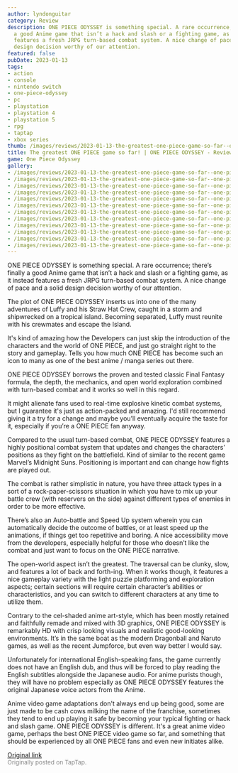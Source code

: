 ```yaml
---
author: lyndonguitar
category: Review
description: ONE PIECE ODYSSEY is something special. A rare occurrence; there’s finally
  a good Anime game that isn’t a hack and slash or a fighting game, as it instead
  features a fresh JRPG turn-based combat system. A nice change of pace and a solid
  design decision worthy of our attention.
featured: false
pubDate: 2023-01-13
tags:
- action
- console
- nintendo switch
- one-piece-odyssey
- pc
- playstation
- playstation 4
- playstation 5
- rpg
- taptap
- xbox series
thumb: /images/reviews/2023-01-13-the-greatest-one-piece-game-so-far--one-piece-odyssey---review-0.avif
title: The greatest ONE PIECE game so far! | ONE PIECE ODYSSEY - Review
game: One Piece Odyssey
gallery:
- /images/reviews/2023-01-13-the-greatest-one-piece-game-so-far--one-piece-odyssey---review-0.avif
- /images/reviews/2023-01-13-the-greatest-one-piece-game-so-far--one-piece-odyssey---review-1.avif
- /images/reviews/2023-01-13-the-greatest-one-piece-game-so-far--one-piece-odyssey---review-2.avif
- /images/reviews/2023-01-13-the-greatest-one-piece-game-so-far--one-piece-odyssey---review-3.avif
- /images/reviews/2023-01-13-the-greatest-one-piece-game-so-far--one-piece-odyssey---review-4.avif
- /images/reviews/2023-01-13-the-greatest-one-piece-game-so-far--one-piece-odyssey---review-5.avif
- /images/reviews/2023-01-13-the-greatest-one-piece-game-so-far--one-piece-odyssey---review-6.avif
- /images/reviews/2023-01-13-the-greatest-one-piece-game-so-far--one-piece-odyssey---review-7.avif
- /images/reviews/2023-01-13-the-greatest-one-piece-game-so-far--one-piece-odyssey---review-8.avif
- /images/reviews/2023-01-13-the-greatest-one-piece-game-so-far--one-piece-odyssey---review-9.avif
- /images/reviews/2023-01-13-the-greatest-one-piece-game-so-far--one-piece-odyssey---review-10.avif
- /images/reviews/2023-01-13-the-greatest-one-piece-game-so-far--one-piece-odyssey---review-11.avif
---
```

ONE PIECE ODYSSEY is something special. A rare occurrence; there’s finally a good Anime game that isn’t a hack and slash or a fighting game, as it instead features a fresh JRPG turn-based combat system. A nice change of pace and a solid design decision worthy of our attention.

The plot of ONE PIECE ODYSSEY inserts us into one of the many adventures of Luffy and his Straw Hat Crew, caught in a storm and shipwrecked on a tropical island. Becoming separated, Luffy must reunite with his crewmates and escape the Island.

It's kind of amazing how the Developers can just skip the introduction of the characters and the world of ONE PIECE, and just go straight right to the story and gameplay. Tells you how much ONE PIECE has become such an icon to many as one of the best anime / manga series out there.

ONE PIECE ODYSSEY borrows the proven and tested classic Final Fantasy formula, the depth, the mechanics, and open world exploration combined with turn-based combat and it works so well in this regard.

It might alienate fans used to real-time explosive kinetic combat systems, but I guarantee it's just as action-packed and amazing. I'd still recommend giving it a try for a change and maybe you’ll eventually acquire the taste for it, especially if you’re a ONE PIECE fan anyway.

Compared to the usual turn-based combat, ONE PIECE ODYSSEY features a highly positional combat system that updates and changes the characters’ positions as they fight on the battlefield. Kind of similar to the recent game Marvel’s Midnight Suns. Positioning is important and can change how fights are played out.

The combat is rather simplistic in nature, you have three attack types in a sort of a rock-paper-scissors situation in which you have to mix up your battle crew (with reservers on the side) against different types of enemies in order to be more effective.

There’s also an Auto-battle and Speed Up system wherein you can automatically decide the outcome of battles, or at least speed up the animations, if things get too repetitive and boring. A nice accessibility move from the developers, especially helpful for those who doesn’t like the combat and just want to focus on the ONE PIECE narrative.

The open-world aspect isn’t the greatest. The traversal can be clunky, slow, and features a lot of back and forth-ing. When it works though, it features a nice gameplay variety with the light puzzle platforming and exploration aspects; certain sections will require certain character’s abilities or characteristics, and you can switch to different characters at any time to utilize them.

Contrary to the cel-shaded anime art-style, which has been mostly retained and faithfully remade and mixed with 3D graphics, ONE PIECE ODYSSEY is remarkably HD with crisp looking visuals and realistic good-looking environments. It’s in the same boat as the modern Dragonball and Naruto games, as well as the recent Jumpforce, but even way better I would say.

Unfortunately for international English-speaking fans, the game currently does not have an English dub, and thus will be forced to play reading the English subtitles alongside the Japanese audio. For anime purists though, they will have no problem especially as ONE PIECE ODYSSEY features the original Japanese voice actors from the Anime.

Anime video game adaptations don't always end up being good, some are just made to be cash cows milking the name of the franchise, sometimes they tend to end up playing it safe by becoming your typical fighting or hack and slash game. ONE PIECE ODYSSEY is different. It's a great anime video game, perhaps the best ONE PIECE video game so far, and something that should be experienced by all ONE PIECE fans and even new initiates alike.

[Original link](https://www.taptap.io/post/4203299)<br><span style="font-size: 0.95em; color: #888;">Originally posted on TapTap.</span>